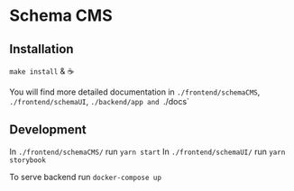 
# Schema CMS

## Installation

`make install` & ☕

You will find more detailed documentation in `./frontend/schemaCMS`, `./frontend/schemaUI`, `./backend/app and `./docs`

## Development

In `./frontend/schemaCMS/` run `yarn start`
In `./frontend/schemaUI/` run `yarn storybook`

To serve backend run `docker-compose up`

